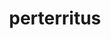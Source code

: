 ---
title: perterritus
meaning: frightened
ch: 5
pos: totadjective
femstem: perterrit
femend: a
neutstem: perterrit
neutend: um
---